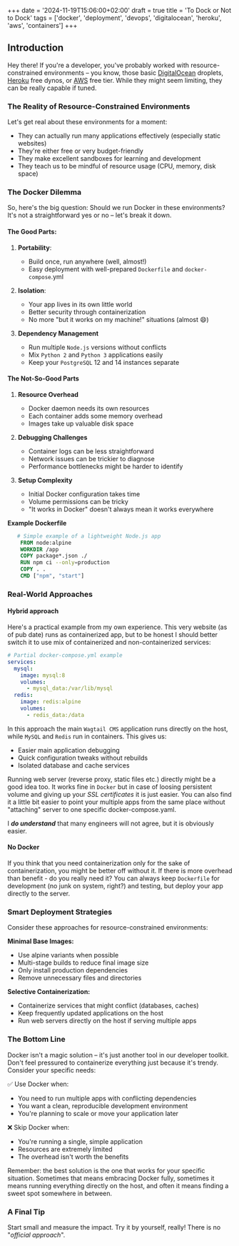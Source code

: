+++
date = '2024-11-19T15:06:00+02:00'
draft = true
title = 'To Dock or Not to Dock'
tags = ['docker', 'deployment', 'devops', 'digitalocean', 'heroku', 'aws', 'containers']
+++

## Introduction

Hey there! If you're a developer, you've probably worked with resource-constrained environments – you know, those basic [DigitalOcean](https://www.digitalocean.com/pricing/droplets) droplets, [Heroku](https://www.heroku.com/dynos) free dynos, or [AWS](https://aws.amazon.com/free) free tier. While they might seem limiting, they can be really capable if tuned.
<!--more-->

### The Reality of Resource-Constrained Environments

Let's get real about these environments for a moment:

- They can actually run many applications effectively (especially static websites)
- They're either free or very budget-friendly
- They make excellent sandboxes for learning and development
- They teach us to be mindful of resource usage (CPU, memory, disk space)

### The Docker Dilemma

So, here's the big question: Should we run Docker in these environments? It's not a straightforward yes or no – let's break it down.

#### The Good Parts:
1. **Portability**:
    - Build once, run anywhere (well, almost!)
    - Easy deployment with well-prepared `Dockerfile` and `docker-compose`.yml

2. **Isolation**:
   - Your app lives in its own little world
   - Better security through containerization
   - No more "but it works on my machine!" situations (almost :smile:)

3. **Dependency Management**
   - Run multiple `Node.js` versions without conflicts
   - Mix `Python 2` and `Python 3` applications easily
   - Keep your `PostgreSQL` 12 and 14 instances separate

#### The Not-So-Good Parts

1. **Resource Overhead**
   - Docker daemon needs its own resources
   - Each container adds some memory overhead
   - Images take up valuable disk space

2. **Debugging Challenges**

   - Container logs can be less straightforward
   - Network issues can be trickier to diagnose
   - Performance bottlenecks might be harder to identify

3. **Setup Complexity**

   - Initial Docker configuration takes time
   - Volume permissions can be tricky
   - "It works in Docker" doesn't always mean it works everywhere

**Example Dockerfile**    
```dockerfile
   # Simple example of a lightweight Node.js app
    FROM node:alpine
    WORKDIR /app
    COPY package*.json ./
    RUN npm ci --only=production
    COPY . .
    CMD ["npm", "start"]
```

### Real-World Approaches

#### Hybrid approach

Here's a practical example from my own experience. 
This very website (as of pub date) runs as containerized app, but to be honest I should better switch it to use mix of containerized and non-containerized services:

```yaml
# Partial docker-compose.yml example
services:
  mysql:
    image: mysql:8
    volumes:
      - mysql_data:/var/lib/mysql
  redis:
    image: redis:alpine
    volumes:
      - redis_data:/data
```

In this approach the main `Wagtail CMS` application runs directly on the host, while `MySQL` and `Redis` run in containers. This gives us:

- Easier main application debugging
- Quick configuration tweaks without rebuilds
- Isolated database and cache services

Running web server (reverse proxy, static files etc.) directly might be a good idea too. It works fine in `Docker` but in case of loosing persistent volume and giving up your _SSL certificates_ it is just easier. 
You can also find it a little bit easier to point your multiple apps from the same place without "attaching" server to one specific docker-compose.yaml.

I **_do understand_** that many engineers will not agree, but it is obviously easier.


#### No Docker

If you think that you need containerization only for the sake of containerization, you might be better off without it.
If there is more overhead than benefit - do you really need it?
You can always keep `Dockerfile` for development (no junk on system, right?) and testing, but deploy your app directly to the server.

### Smart Deployment Strategies

Consider these approaches for resource-constrained environments:

**Minimal Base Images:**

* Use alpine variants when possible
* Multi-stage builds to reduce final image size
* Only install production dependencies
* Remove unnecessary files and directories

**Selective Containerization:**

* Containerize services that might conflict (databases, caches)
* Keep frequently updated applications on the host
* Run web servers directly on the host if serving multiple apps


### The Bottom Line

Docker isn't a magic solution – it's just another tool in our developer toolkit. Don't feel pressured to containerize everything just because it's trendy. Consider your specific needs:

✅ Use Docker when:

* You need to run multiple apps with conflicting dependencies
* You want a clean, reproducible development environment
* You're planning to scale or move your application later

❌ Skip Docker when:

* You're running a single, simple application
* Resources are extremely limited
* The overhead isn't worth the benefits

Remember: the best solution is the one that works for your specific situation. Sometimes that means embracing Docker fully, sometimes it means running everything directly on the host, and often it means finding a sweet spot somewhere in between.

### A Final Tip

Start small and measure the impact. Try it by yourself, really! There is no "_official approach_".